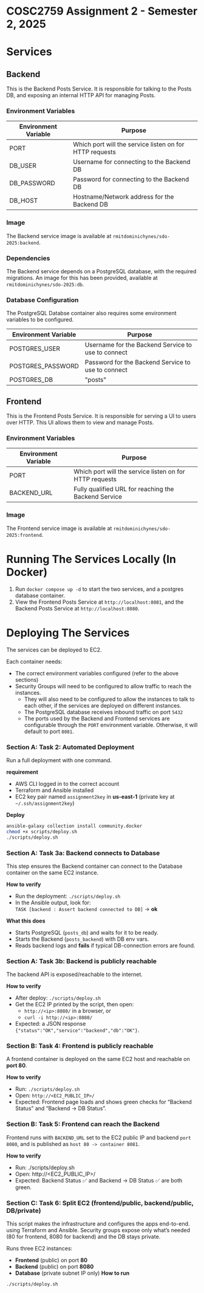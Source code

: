 # COSC2759 Assignment 2 - Semester 2, 2025

# Services


## Backend
This is the Backend Posts Service. It is responsible for talking to the Posts DB, and exposing an internal HTTP API for managing Posts.

### Environment Variables
| Environment Variable | Purpose                                                 |
|----------------------|---------------------------------------------------------|
| PORT                 | Which port will the service listen on for HTTP requests |
| DB_USER              | Username for connecting to the Backend DB               |
| DB_PASSWORD          | Password for connecting to the Backend DB               |
| DB_HOST              | Hostname/Network address for the Backend DB             |

### Image
The Backend service image is available at `rmitdominichynes/sdo-2025:backend`.

### Dependencies
The Backend service depends on a PostgreSQL database, with the required migrations. An image for this has been provided, available at `rmitdominichynes/sdo-2025:db`.

### Database Configuration
The PostgreSQL Databse container also requires some environment variables to be configured.

|  Environment Variable        |  Purpose                                                  |
|------------------------------|-----------------------------------------------------------|
|  POSTGRES_USER               | Username for the Backend Service to use to connect        |
|  POSTGRES_PASSWORD           | Password for the Backend Service to use to connect        |
|  POSTGRES_DB                 | "posts"                                                   |

## Frontend
This is the Frontend Posts Service. It is responsible for serving a UI to users over HTTP. This UI allows them to view and manage Posts.

### Environment Variables
| Environment Variable | Purpose                                                 |
|----------------------|---------------------------------------------------------|
| PORT                 | Which port will the service listen on for HTTP requests |
| BACKEND_URL          | Fully qualified URL for reaching the Backend Service    |

### Image
The Frontend service image is available at `rmitdominichynes/sdo-2025:frontend`.


# Running The Services Locally (In Docker)
1. Run `docker compose up -d` to start the two services, and a postgres database container.
2. View the Frontend Posts Service at `http://localhost:8081`, and the Backend Posts Service at `http://localhost:8080`.

# Deploying The Services

The services can be deployed to EC2. 

Each container needs: 
- The correct environment variables configured (refer to the above sections)
- Security Groups will need to be configured to allow traffic to reach the instances. 
    - They will also need to be configured to allow the instances to talk to each other, if the services are deployed on different instances.
    - The PostgreSQL database receives inbound traffic on port `5432`
    - The ports used by the Backend and Frontend services are configurable through the `PORT` environment variable. Otherwise, it will default to port `8081`.


### Section A: Task 2: Automated Deployment

Run a full deployment with one command.

**requirement**
- AWS CLI logged in to the correct account
- Terraform and Ansible installed
- EC2 key pair named `assignment2key` in **us-east-1** (private key at `~/.ssh/assignment2key`)

**Deploy**
```bash
ansible-galaxy collection install community.docker
chmod +x scripts/deploy.sh
./scripts/deploy.sh
```

### Section A: Task 3a: Backend connects to Database

This step ensures the Backend container can connect to the Database container on the same EC2 instance.

**How to verify**
- Run the deployment: `./scripts/deploy.sh`
- In the Ansible output, look for:  
  `TASK [backend : Assert backend connected to DB]` -> **ok**

**What this does**
- Starts PostgreSQL (`posts_db`) and waits for it to be ready.
- Starts the Backend (`posts_backend`) with DB env vars.
- Reads backend logs and **fails** if typical DB-connection errors are found.


### Section A: Task 3b: Backend is publicly reachable

The backend API is exposed/reachable to the internet.

**How to verify**
- After deploy: `./scripts/deploy.sh`
- Get the EC2 IP printed by the script, then open:
  - `http://<ip>:8080/` in a browser, or
  - `curl -i http://<ip>:8080/`
- Expected: a JSON response `{"status":"OK","service":"backend","db":"OK"}`.


### Section B: Task 4: Frontend is publicly reachable

A frontend container is deployed on the same EC2 host and reachable on **port 80**.

**How to verify**
- Run: `./scripts/deploy.sh`
- Open: `http://<EC2_PUBLIC_IP>/`
- Expected: Frontend page loads and shows green checks for “Backend Status” and “Backend -> DB Status”.



### Section B: Task 5: Frontend can reach the Backend

Frontend runs with `BACKEND_URL` set to the EC2 public IP and backend `port 8080`, and is published as `host 80 -> container 8081`.

**How to verify**
- Run: ./scripts/deploy.sh
- Open: http://<EC2_PUBLIC_IP>/
- Expected: Backend Status ✅ and Backend -> DB Status ✅ are both green.


### Section C: Task 6: Split EC2 (frontend/public, backend/public, DB/private)

This script makes the infrastructure and configures the apps end-to-end.
using Terraform and Ansible.
Security groups expose only what’s needed (80 for frontend, 8080 for backend) and the DB stays private.

Runs three EC2 instances: 
- **Frontend** (public) on port **80** 
- **Backend** (public) on port **8080** 
- **Database** (private subnet IP only) **How to run**

```bash
./scripts/deploy.sh
```